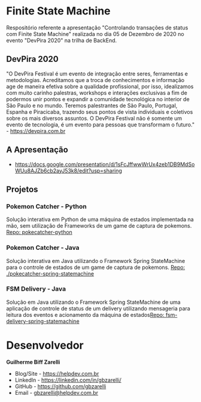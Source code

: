 # Finite State Machine

Respositório referente a apresentação "Controlando transações de status com Finite State Machine" realizada no dia 05 de Dezembro de 2020 no evento "DevPira 2020" na trilha de BackEnd. 

## DevPira 2020

"O DevPira Festival é um evento de integração entre seres, ferramentas e metodologias. Acreditamos que a troca de conhecimentos e informação age de maneira efetiva sobre a qualidade profissional, por isso, idealizamos com muito carinho palestras, workshops e interações exclusivas a fim de podermos unir pontos e expandir a comunidade tecnológica no interior de São Paulo e no mundo.
Teremos palestrantes de São Paulo, Portugal, Espanha e Piracicaba, trazendo seus pontos de vista individuais e coletivos sobre os mais diversos assuntos. O DevPira Festival não é somente um evento de tecnologia, é um evento para pessoas que transformam o futuro." - https://devpira.com.br

## A Apresentação

- https://docs.google.com/presentation/d/1sFcJffwwWrUx4zeb1DB9MdSoWUu8AJZb6cb2ayJ53k8/edit?usp=sharing

## Projetos

### Pokemon Catcher - Python
Solução interativa em Python de uma máquina de estados implementada na mão, sem utilização de Frameworks de um game de captura de pokemons. [Repo: pokecatcher-python](./pokecatcher-python)

### Pokemon Catcher - Java
Solução interativa em Java utilizando o Framework Spring StateMachine para o controle de estados de um game de captura de pokemons. [Repo: ./pokecatcher-spring-statemachine](./pokecatcher-spring-statemachine)

### FSM Delivery - Java
Solução em Java utilizando o Framework Spring StateMachine de uma aplicação de controle de status de um delivery utilizando mensageria para leitura dos eventos e acionamento da máquina de estados[Repo: fsm-delivery-spring-statemachine](./fsm-delivery-spring-statemachine)

# Desenvolvedor

**Guilherme Biff Zarelli**
- Blog/Site - https://helpdev.com.br
- LinkedIn - https://linkedin.com/in/gbzarelli/
- GitHub - https://github.com/gbzarelli
- Email - gbzarelli@helpdev.com.br